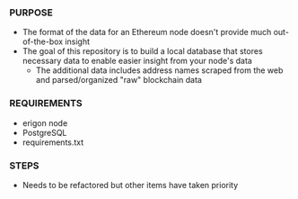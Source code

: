 ### PURPOSE

- The format of the data for an Ethereum node doesn't provide much out-of-the-box insight
- The goal of this repository is to build a local database that stores necessary data to enable easier insight from your node's data
  - The additional data includes address names scraped from the web and parsed/organized "raw" blockchain data

### REQUIREMENTS

- erigon node
- PostgreSQL
- requirements.txt

### STEPS

- Needs to be refactored but other items have taken priority
